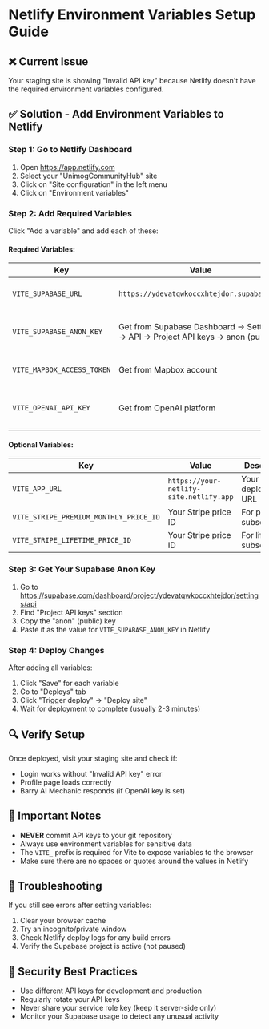 # Netlify Environment Variables Setup Guide

## ❌ Current Issue
Your staging site is showing "Invalid API key" because Netlify doesn't have the required environment variables configured.

## ✅ Solution - Add Environment Variables to Netlify

### Step 1: Go to Netlify Dashboard
1. Open https://app.netlify.com
2. Select your "UnimogCommunityHub" site
3. Click on "Site configuration" in the left menu
4. Click on "Environment variables"

### Step 2: Add Required Variables
Click "Add a variable" and add each of these:

#### Required Variables:
| Key | Value | Description |
|-----|-------|-------------|
| `VITE_SUPABASE_URL` | `https://ydevatqwkoccxhtejdor.supabase.co` | Your Supabase project URL |
| `VITE_SUPABASE_ANON_KEY` | Get from Supabase Dashboard → Settings → API → Project API keys → anon (public) | Your Supabase anonymous key |
| `VITE_MAPBOX_ACCESS_TOKEN` | Get from Mapbox account | Your Mapbox token |
| `VITE_OPENAI_API_KEY` | Get from OpenAI platform | Your OpenAI API key for Barry AI |

#### Optional Variables:
| Key | Value | Description |
|-----|-------|-------------|
| `VITE_APP_URL` | `https://your-netlify-site.netlify.app` | Your deployed site URL |
| `VITE_STRIPE_PREMIUM_MONTHLY_PRICE_ID` | Your Stripe price ID | For premium subscriptions |
| `VITE_STRIPE_LIFETIME_PRICE_ID` | Your Stripe price ID | For lifetime subscriptions |

### Step 3: Get Your Supabase Anon Key
1. Go to https://supabase.com/dashboard/project/ydevatqwkoccxhtejdor/settings/api
2. Find "Project API keys" section
3. Copy the "anon" (public) key
4. Paste it as the value for `VITE_SUPABASE_ANON_KEY` in Netlify

### Step 4: Deploy Changes
After adding all variables:
1. Click "Save" for each variable
2. Go to "Deploys" tab
3. Click "Trigger deploy" → "Deploy site"
4. Wait for deployment to complete (usually 2-3 minutes)

## 🔍 Verify Setup
Once deployed, visit your staging site and check if:
- Login works without "Invalid API key" error
- Profile page loads correctly
- Barry AI Mechanic responds (if OpenAI key is set)

## 📝 Important Notes
- **NEVER** commit API keys to your git repository
- Always use environment variables for sensitive data
- The `VITE_` prefix is required for Vite to expose variables to the browser
- Make sure there are no spaces or quotes around the values in Netlify

## 🚨 Troubleshooting
If you still see errors after setting variables:
1. Clear your browser cache
2. Try an incognito/private window
3. Check Netlify deploy logs for any build errors
4. Verify the Supabase project is active (not paused)

## 🔐 Security Best Practices
- Use different API keys for development and production
- Regularly rotate your API keys
- Never share your service role key (keep it server-side only)
- Monitor your Supabase usage to detect any unusual activity